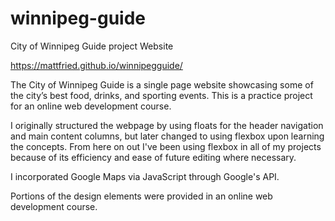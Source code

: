 # winnipeg-guide
City of Winnipeg Guide project Website

https://mattfried.github.io/winnipegguide/

The City of Winnipeg Guide is a single page website showcasing some of the city’s best food, drinks, and sporting events. This is a practice project for an online web development course.

I originally structured the webpage by using floats for the header navigation and main content columns, but later changed to using flexbox upon learning the concepts. From here on out I've been using flexbox in all of my projects because of its efficiency and ease of future editing where necessary.

I incorporated Google Maps via JavaScript through Google's API.

Portions of the design elements were provided in an online web development course.
